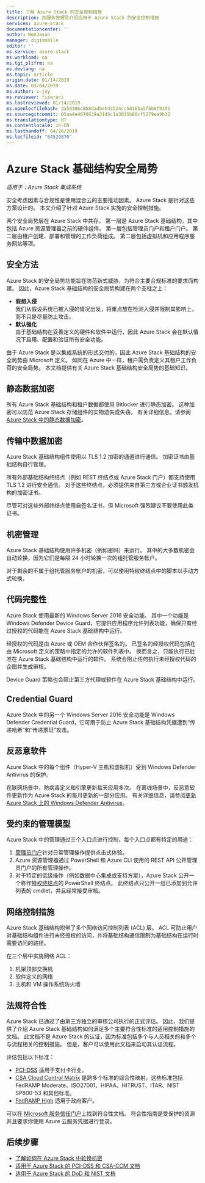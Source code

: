 ```yaml
---
title: 了解 Azure Stack 的安全控制措施
description: 向服务管理员介绍应用于 Azure Stack 的安全控制措施
services: azure-stack
documentationcenter: ''
author: WenJason
manager: digimobile
editor: ''
ms.service: azure-stack
ms.workload: na
ms.tgt_pltfrm: na
ms.devlang: na
ms.topic: article
origin.date: 01/14/2019
ms.date: 03/04/2019
ms.author: v-jay
ms.reviewer: fiseraci
ms.lastreviewed: 01/14/2019
ms.openlocfilehash: 3a58306c868dadbeb43524cc5816ba5f6b0f939b
ms.sourcegitcommit: 05aa4e4870839a3145c1a3835b88cf5279ea9b32
ms.translationtype: HT
ms.contentlocale: zh-CN
ms.lasthandoff: 04/26/2019
ms.locfileid: "64529870"
---
```

# <a name="azure-stack-infrastructure-security-posture"></a>Azure Stack 基础结构安全局势

*适用于：Azure Stack 集成系统*

安全考虑因素与合规性是使用混合云的主要推动因素。 Azure Stack 是针对这些方案设计的。 本文介绍了针对 Azure Stack 实施的安全控制措施。

两个安全局势层在 Azure Stack 中共存。 第一层是 Azure Stack 基础结构，其中包括 Azure 资源管理器之前的硬件组件。 第一层包括管理员门户和租户门户。 第二层由租户创建、部署和管理的工作负荷组成。 第二层包括虚拟机和应用程序服务网站等项。

## <a name="security-approach"></a>安全方法

Azure Stack 的安全局势功能旨在防范新式威胁，为符合主要合规标准的要求而构建。 因此，Azure Stack 基础结构的安全局势构建在两个支柱之上：

 - **假想入侵**  
我们从假设系统已被入侵的情况出发，将重点放在检测入侵并限制其影响上，而不只是尽量防止攻击。 
 - **默认强化**  
由于基础结构在妥善定义的硬件和软件中运行，因此 Azure Stack 会在默认情况下启用、配置和验证所有安全功能。

由于 Azure Stack 是以集成系统的形式交付的，因此 Azure Stack 基础结构的安全局势由 Microsoft 定义。 如同在 Azure 中一样，租户需负责定义其租户工作负荷的安全局势。 本文档提供有关 Azure Stack 基础结构安全局势的基础知识。

## <a name="data-at-rest-encryption"></a>静态数据加密
所有 Azure Stack 基础结构和租户数据都使用 Bitlocker 进行静态加密。 这种加密可以防范 Azure Stack 存储组件的实物遗失或失窃。 有关详细信息，请参阅 [Azure Stack 中的静态数据加密](azure-stack-security-bitlocker.md)。

## <a name="data-in-transit-encryption"></a>传输中数据加密
Azure Stack 基础结构组件使用以 TLS 1.2 加密的通道进行通信。 加密证书由基础结构自行管理。 

所有外部基础结构终结点（例如 REST 终结点或 Azure Stack 门户）都支持使用 TLS 1.2 进行安全通信。 对于这些终结点，必须提供来自第三方或企业证书颁发机构的加密证书。 

尽管可对这些外部终结点使用自签名证书，但 Microsoft 强烈建议不要使用此类证书。 

## <a name="secret-management"></a>机密管理
Azure Stack 基础结构使用许多机密（例如密码）来运行。 其中的大多数机密会自动轮换，因为它们是每隔 24 小时轮换一次的组托管服务帐户。

对于剩余的不属于组托管服务帐户的机密，可以使用特权终结点中的脚本以手动方式轮换。

## <a name="code-integrity"></a>代码完整性
Azure Stack 使用最新的 Windows Server 2016 安全功能。 其中一个功能是 Windows Defender Device Guard，它提供应用程序允许列表功能，确保只有经过授权的代码能在 Azure Stack 基础结构中运行。 

经授权的代码是由 Azure 或 OEM 合作伙伴签名的。 已签名的经授权代码包括在由 Microsoft 定义的策略中指定的允许的软件列表中。 换而言之，只能执行已批准在 Azure Stack 基础结构中运行的软件。 系统会阻止任何执行未经授权代码的企图并生成审核。

Device Guard 策略也会阻止第三方代理或软件在 Azure Stack 基础结构中运行。

## <a name="credential-guard"></a>Credential Guard
Azure Stack 中的另一个 Windows Server 2016 安全功能是 Windows Defender Credential Guard，它可用于防止 Azure Stack 基础结构凭据遭到“传递哈希”和“传递票证”攻击。

## <a name="antimalware"></a>反恶意软件
Azure Stack 中的每个组件（Hyper-V 主机和虚拟机）受到 Windows Defender Antivirus 的保护。

在联网场景中，防病毒定义和引擎更新每天应用多次。 在离线场景中，反恶意软件更新作为 Azure Stack 的每月更新的一部分应用。 有关详细信息，请参阅[更新 Azure Stack 上的 Windows Defender Antivirus](azure-stack-security-av.md)。

## <a name="constrained-administration-model"></a>受约束的管理模型
Azure Stack 中的管理通过三个入口点进行控制，每个入口点都有特定的用途： 
1. [管理员门户](azure-stack-manage-portals.md)针对日常管理操作提供点击式体验。
2. Azure 资源管理器通过 PowerShell 和 Azure CLI 使用的 REST API 公开管理员门户的所有管理操作。 
3. 对于特定的低级操作（例如数据中心集成或支持方案），Azure Stack 公开一个称作[特权终结点](azure-stack-privileged-endpoint.md)的 PowerShell 终结点。 此终结点只公开一组已添加到允许列表的 cmdlet，并且经常接受审核。

## <a name="network-controls"></a>网络控制措施
Azure Stack 基础结构附带了多个网络访问控制列表 (ACL) 层。 ACL 可防止用户对基础结构组件进行未经授权的访问，并将基础结构通信限制为基础结构在运行时需要访问的路径。 

在三个层中实施网络 ACL：
1.  机架顶部交换机
2.  软件定义的网络
3.  主机和 VM 操作系统防火墙

## <a name="regulatory-compliance"></a>法规符合性

Azure Stack 已通过了由第三方独立的审核公司执行的正式评估。 因此，我们提供了介绍 Azure Stack 基础结构如何满足多个主要符合性标准的适用控制措施的文档。 此文档不是 Azure Stack 的认证，因为标准包括多个与人员相关的和多个与流程相关的控制措施。 但是，客户可以使用此文档来启动其认证流程。

评估包括以下标准：

- [PCI-DSS](https://www.pcisecuritystandards.org/pci_security/) 适用于支付卡行业。
- [CSA Cloud Control Matrix](https://cloudsecurityalliance.org/group/cloud-controls-matrix/#_overview) 是跨多个标准的综合性映射，这些标准包括 FedRAMP Moderate、ISO27001、HIPAA、HITRUST、ITAR、NIST SP800-53 和其他标准。
- [FedRAMP High](https://www.fedramp.gov/fedramp-releases-high-baseline/) 适用于政府客户。

可以在 [Microsoft 服务信任门户](https://servicetrust.microsoft.com/ViewPage/Blueprint)上找到符合性文档。 符合性指南是受保护的资源并且要求你使用 Azure 云服务凭据进行登录。

## <a name="next-steps"></a>后续步骤

- [了解如何在 Azure Stack 中轮换机密](azure-stack-rotate-secrets.md)
- [适用于 Azure Stack 的 PCI-DSS 和 CSA-CCM 文档](https://servicetrust.microsoft.com/ViewPage/TrustDocuments)
- [适用于 Azure Stack 的 DoD 和 NIST 文档](https://servicetrust.microsoft.com/ViewPage/Blueprint)
